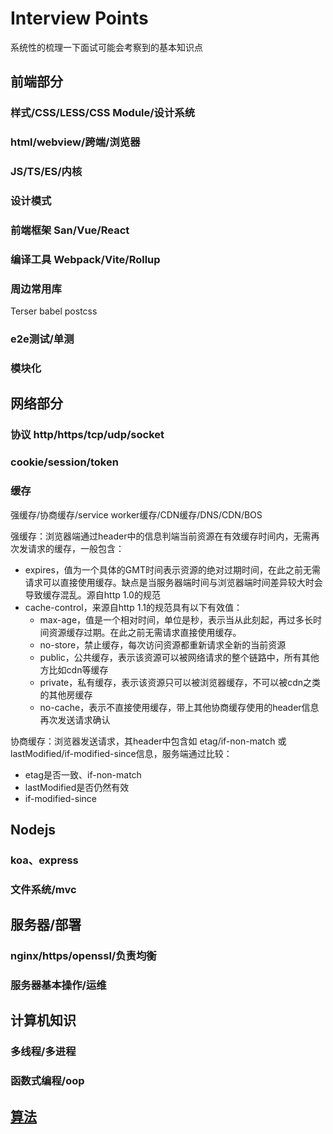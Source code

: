 # Interview Points

系统性的梳理一下面试可能会考察到的基本知识点

## 前端部分

### 样式/CSS/LESS/CSS Module/设计系统 

### html/webview/跨端/浏览器

### JS/TS/ES/内核

### 设计模式

### 前端框架 San/Vue/React

### 编译工具 Webpack/Vite/Rollup

### 周边常用库
Terser
babel
postcss

### e2e测试/单测

### 模块化


## 网络部分

### 协议 http/https/tcp/udp/socket

### cookie/session/token

### 缓存
强缓存/协商缓存/service worker缓存/CDN缓存/DNS/CDN/BOS

强缓存：浏览器端通过header中的信息判端当前资源在有效缓存时间内，无需再次发请求的缓存，一般包含：
- expires，值为一个具体的GMT时间表示资源的绝对过期时间，在此之前无需请求可以直接使用缓存。缺点是当服务器端时间与浏览器端时间差异较大时会导致缓存混乱。源自http 1.0的规范
- cache-control，来源自http 1.1的规范具有以下有效值：
    - max-age，值是一个相对时间，单位是秒，表示当从此刻起，再过多长时间资源缓存过期。在此之前无需请求直接使用缓存。
    - no-store，禁止缓存，每次访问资源都重新请求全新的当前资源
    - public，公共缓存，表示该资源可以被网络请求的整个链路中，所有其他方比如cdn等缓存
    - private，私有缓存，表示该资源只可以被浏览器缓存，不可以被cdn之类的其他房缓存
    - no-cache，表示不直接使用缓存，带上其他协商缓存使用的header信息再次发送请求确认

协商缓存：浏览器发送请求，其header中包含如 etag/if-non-match 或 lastModified/if-modified-since信息，服务端通过比较：
- etag是否一致、if-non-match
- lastModified是否仍然有效
- if-modified-since

## Nodejs

### koa、express

### 文件系统/mvc

## 服务器/部署

### nginx/https/openssl/负责均衡

### 服务器基本操作/运维

## 计算机知识

### 多线程/多进程

### 函数式编程/oop

### 

## [算法]({{site.url}}/interview/program)


